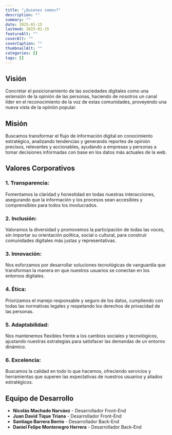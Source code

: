 ```yaml
---
title: "¿Quienes somos?"
description: ""
summary: ""
date: 2025-01-15
lastmod: 2025-01-15
featureAlt: ""
coverAlt: ""
coverCaption: ""
thumbnailAlt: ""
categories: []
tags: []
---
```


## Visión
Concretar el posicionamiento de las sociedades digitales como una extensión de la opinión de las personas, haciendo de nosotros un canal líder en el reconocimiento de la voz de estas comunidades, proveyendo una nueva vista de la opinión popular.

## Misión
Buscamos transformar el flujo de información digital en conocimiento estratégico, analizando tendencias y generando reportes de opinión precisos, relevantes y accionables, ayudando a empresas y personas a tomar decisiones informadas con base en los datos más actuales de la web.

## Valores Corporativos

### 1. Transparencia:
Fomentamos la claridad y honestidad en todas nuestras interacciones, asegurando que la información y los procesos sean accesibles y comprensibles para todos los involucrados.

### 2. Inclusión:
Valoramos la diversidad y promovemos la participación de todas las voces, sin importar su orientación política, social o cultural, para construir comunidades digitales más justas y representativas.

### 3. Innovación:
Nos esforzamos por desarrollar soluciones tecnológicas de vanguardia que transforman la manera en que nuestros usuarios se conectan en los entornos digitales.

### 4. Ética:
Priorizamos el manejo responsable y seguro de los datos, cumpliendo con todas las normativas legales y respetando los derechos de privacidad de las personas.

### 5. Adaptabilidad:
Nos mantenemos flexibles frente a los cambios sociales y tecnológicos, ajustando nuestras estrategias para satisfacer las demandas de un entorno dinámico.

### 6. Excelencia:
Buscamos la calidad en todo lo que hacemos, ofreciendo servicios y herramientas que superen las expectativas de nuestros usuarios y aliados estratégicos.

## Equipo de Desarrollo
- **Nicolás Machado Narváez** - Desarrollador Front-End
- **Juan David Tique Triana** - Desarrollador Front-End
- **Santiago Barrera Berrio** - Desarrollador Back-End
- **Daniel Felipe Montenegro Herrera** - Desarrollador Back-End